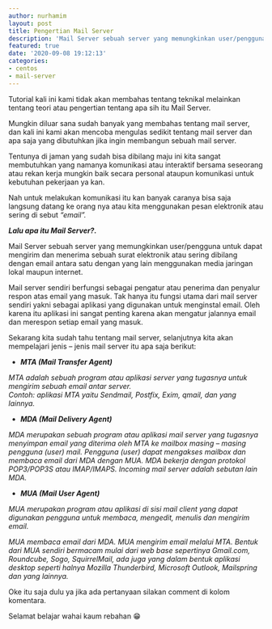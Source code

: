```yaml
---
author: nurhamim
layout: post
title: Pengertian Mail Server
description: 'Mail Server sebuah server yang memungkinkan user/pengguna untuk dapat mengirim dan menerima sebuah surat elektronik atau sering dibilang dengan email antara satu dengan yang lain menggunakan media jaringan lokal maupun internet'
featured: true
date: '2020-09-08 19:12:13'
categories:
- centos
- mail-server
---
```


Tutorial kali ini kami tidak akan membahas tentang teknikal melainkan tentang teori atau pengertian tentang apa sih itu Mail Server.

Mungkin diluar sana sudah banyak yang membahas tentang mail server, dan kali ini kami akan mencoba mengulas sedikit tentang mail server dan apa saja yang dibutuhkan jika ingin membangun sebuah mail server.

Tentunya di jaman yang sudah bisa dibilang maju ini kita sangat membutuhkan yang namanya komunikasi atau interaktif bersama seseorang atau rekan kerja mungkin baik secara personal ataupun komunikasi untuk kebutuhan pekerjaan ya kan.

Nah untuk melakukan komunikasi itu kan banyak caranya bisa saja langsung datang ke orang nya atau kita menggunakan pesan elektronik atau sering di sebut _“email”._

**_Lalu apa itu Mail Server?._**

Mail Server sebuah server yang memungkinkan user/pengguna untuk dapat mengirim dan menerima sebuah surat elektronik atau sering dibilang dengan email antara satu dengan yang lain menggunakan media jaringan lokal maupun internet.

Mail server sendiri berfungsi sebagai pengatur atau penerima dan penyalur respon atas email yang masuk. Tak hanya itu fungsi utama dari mail server sendiri yakni sebagai aplikasi yang digunakan untuk menginstal email. Oleh karena itu aplikasi ini sangat penting karena akan mengatur jalannya email dan merespon setiap email yang masuk.

Sekarang kita sudah tahu tentang mail server, selanjutnya kita akan mempelajari jenis – jenis mail server itu apa saja berikut:

- **_MTA (Mail Transfer Agent)_**  
  
_MTA adalah sebuah program atau aplikasi server yang tugasnya untuk mengirim sebuah email antar server._  
_Contoh: aplikasi MTA yaitu Sendmail, Postfix, Exim, qmail, dan yang lainnya._  
- _**MDA (Mail Delivery Agent)**_  
  
_MDA merupakan sebuah program atau aplikasi mail server yang tugasnya menyimpan email yang diterima oleh MTA ke mailbox masing – masing pengguna (user) mail._ _Pengguna (user) dapat mengakses mailbox dan membaca email dari MDA dengan MUA. MDA bekerja dengan protokol POP3/POP3S atau IMAP/IMAPS. Incoming mail server adalah sebutan lain MDA._  
- _**MUA (Mail User Agent)**_  
  
_MUA merupakan program atau aplikasi di sisi mail client yang dapat digunakan pengguna untuk membaca, mengedit, menulis dan mengirim email._  
  
_MUA membaca email dari MDA. MUA mengirim email melalui MTA. Bentuk dari MUA sendiri bermacam mulai dari web base sepertinya Gmail.com, Roundcube, Sogo, SquirrelMail, ada juga yang dalam bentuk aplikasi desktop seperti halnya Mozilla Thunderbird, Microsoft Outlook, Mailspring dan yang lainnya._

Oke itu saja dulu ya jika ada pertanyaan silakan comment di kolom komentara.   
  
Selamat belajar wahai kaum rebahan 😁